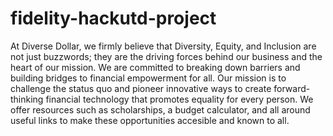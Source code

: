 # fidelity-hackutd-project

At Diverse Dollar, we firmly believe that Diversity, Equity, and Inclusion are not just buzzwords; they are the driving forces behind our business and the heart of our mission. We are committed to breaking down barriers and building bridges to financial empowerment for all. Our mission is to challenge the status quo and pioneer innovative ways to create forward-thinking financial technology that promotes equality for every person. We offer resources such as scholarships, a budget calculator, and all around useful links to make these opportunities accesible and known to all.

